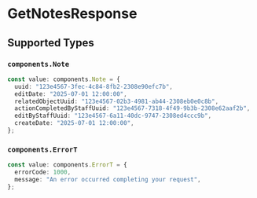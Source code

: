 # GetNotesResponse


## Supported Types

### `components.Note`

```typescript
const value: components.Note = {
  uuid: "123e4567-3fec-4c84-8fb2-2308e90efc7b",
  editDate: "2025-07-01 12:00:00",
  relatedObjectUuid: "123e4567-02b3-4981-ab44-2308eb0e0c8b",
  actionCompletedByStaffUuid: "123e4567-7318-4f49-9b3b-2308e62aaf2b",
  editByStaffUuid: "123e4567-6a11-40dc-9747-2308ed4ccc9b",
  createDate: "2025-07-01 12:00:00",
};
```

### `components.ErrorT`

```typescript
const value: components.ErrorT = {
  errorCode: 1000,
  message: "An error occurred completing your request",
};
```

